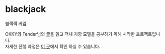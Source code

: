 
# blackjack
블랙잭 게임   

OKKY의 Fender님의  [글](https://okky.kr/article/358197)을 읽고 객체 지향 모델을 공부하기 위해 시작한 프로젝트입니다.   
자세한 진행 과정은 [이 곳](https://minchoi0912.tistory.com/50?category=862519)에서 확인 하실 수 있습니다. 
